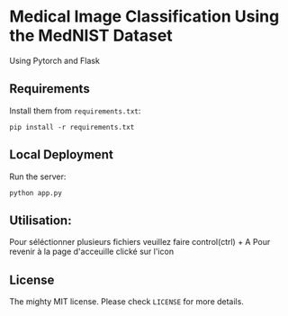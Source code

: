 # Medical Image Classification Using the MedNIST Dataset

Using Pytorch and Flask

## Requirements

Install them from `requirements.txt`:

    pip install -r requirements.txt


## Local Deployment

Run the server:

    python app.py

## Utilisation:

Pour séléctionner plusieurs fichiers veuillez faire control(ctrl) + A
Pour revenir à la page d'acceuille clické sur l'icon

## License

The mighty MIT license. Please check `LICENSE` for more details.
